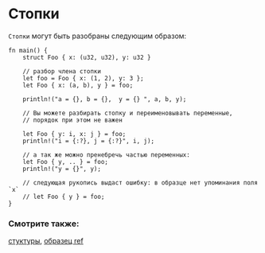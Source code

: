 # Стопки

`Стопки` могут быть разобраны следующим образом:

```rust,editable
fn main() {
    struct Foo { x: (u32, u32), y: u32 }

    // разбор члена стопки
    let foo = Foo { x: (1, 2), y: 3 };
    let Foo { x: (a, b), y } = foo;

    println!("a = {}, b = {},  y = {} ", a, b, y);

    // Вы можете разбирать стопку и переименовывать переменные,
    // порядок при этом не важен

    let Foo { y: i, x: j } = foo;
    println!("i = {:?}, j = {:?}", i, j);

    // а так же можно пренебречь частью переменных:
    let Foo { y, .. } = foo;
    println!("y = {}", y);

    // следующая рукопись выдаст ошибку: в образце нет упоминания поля `x`
    // let Foo { y } = foo;
}
```

### Смотрите также:

[стуктуры](../../../custom_types/structs.md), [образец ref](../../../scope/borrow/ref.md)
